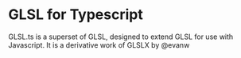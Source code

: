 # GLSL for Typescript

GLSL.ts is a superset of GLSL, designed to extend GLSL for use with Javascript. It is a derivative work of GLSLX by @evanw

